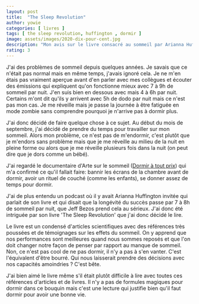 ```yaml
---
layout: post
title:  "The Sleep Revolution"
author: yowie
categories: [ livres ]
tags: [ the sleep revolution, huffington , dormir ]
image: assets/images/2020-dix-pour-cent.jpg
description: "Mon avis sur le livre consacré au sommeil par Arianna Huffington."
rating: 3
---
```


J'ai des problèmes de sommeil depuis quelques années. Je savais que ce n'était pas normal mais en même temps, j'avais ignoré cela. Je ne m'en étais pas vraiment aperçue avant d'en parler avec mes collègues et écouter des émissions qui expliquent qu'on fonctionne mieux avec 7 à 9h de sommeil par nuit. J'en suis bien en dessous avec mais 4 à 6h par nuit. Certains m'ont dit qu'ils y arrivent avec 5h de dodo par nuit mais ce n'est pas mon cas. Je me réveille mais je passe la journée à être fatiguée en mode zombie sans comprendre pourquoi je n'arrive pas à dormir plus.

J'ai donc décidé de faire quelque chose à ce sujet. Au début du mois de septembre, j'ai décidé de prendre du temps pour travailler sur mon sommeil. Alors mon problème, ce n'est pas de m'endormir, c'est plutôt que je m'endors sans problème mais que je me réveille au milieu de la nuit en pleine forme ou alors que je me réveille plusieurs fois dans la nuit (on peut dire que je dors comme un bébé).

J'ai regardé le documentaire d'Arte sur le sommeil (<a href="https://www.arte.tv/fr/videos/083968-000-A/dormir-a-tout-prix/" target="_blank">Dormir à tout prix</a>) qui m'a confirmé ce qu'il fallait faire: bannir les écrans de la chambre avant de dormir, avoir un rituel de couché (comme les enfants), se donner assez de temps pour dormir.

J'ai de plus entendu un podcast où il y avait Arianna Huffington invitée qui parlait de son livre et qui disait que la longévité du succès passe par 7 à 8h de sommeil par nuit, que Jeff Bezos prend cela au sérieux. J'ai donc été intriguée par son livre 'The Sleep Revolution' que j'ai donc décidé le lire.

Le livre est un condensé d'articles scientifiques avec des références très poussées et de témoignages sur les effets du sommeil. On y apprend que nos performances sont meilleures quand nous sommes reposés et que l'on doit changer notre façon de penser par rapport au manque de sommeil. Non, ce n'est pas cool de ne pas dormir, il n'y a pas à s'en vanter. C'est l'équivalent d'être bourré. Qui nous laisserait prendre des décisions avec nos capacités amoindries ? C'est bête.

J'ai bien aimé le livre même s'il était plutôt difficile à lire avec toutes ces références d'articles et de livres. Il n'y a pas de formules magiques pour dormir dans ce bouquin mais c'est une lecture qui justifie bien qu'il faut dormir pour avoir une bonne vie.
